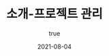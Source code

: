 ---
rank: 4
title: "소개-프로젝트 관리" 
date: '2021-08-04'
author:
    name: Yongwoon Jang
    picture: '../../public/images/profile.jpg'
header:
    시작 
    |종료 
    |직무 
    |소속 
    |직위 
    |한일 
rows:
    1:
        2013-07-15
        |2013-10-14
        |경영지원 
        |인재경영실
        |직원
        |Job rotation이라 쓰고, 어느 회사인지 알아간다. 로 읽는다.
    2:
        2013-10-15
        |2013-11-03
        |경영지원
        |인재경영실
        |매니저
        |견습시간이 끝난 상태. 동일하게 Job rotation을 하는 시기
    3:
        2013-11-04
        |2013-11-10
        |조직운영
        |IT사업지원팀
        |매니저
        |IT 조직이 어떤 일을 하는지 듣는 시기 였음. 당시, OSS 서비스에 대하여 배움 
    4:
        2013-11-11
        |2014-02-16
        |SW개발
        |BIT추진단 PMO담당 통합품질관리팀
        |매니저
        |Jira, Sharepoint를 이용해 Resourcemanagement를 하던 시기 
    5:
        2014-02-16
        |2014-05-28
        |IT기획
        |IT시스템개발단 PMO담당 통합품질관리팀
        |매니저
        |BIT(Business Information Transformation) 서비스 종료 후 사업 정리를 하던 시기(SW 라이선스 목록, 계약 목록 정리)
    6:
        2014-05-29
        |2014-12-10
        |IT기획
        |IT시스템개발단 PMO담당 프로젝트관리팀
        |매니저
        |첫 팀장님이 퇴사하고, 옆팀 팀장님이 관리를 하던 시기, 옆 팀 팀장님에게 짠하다는 소리를 들음.
    7:
        2014-12-11
        |2015-12-31
        |IT기획
        |차세대시스템개발단 차세대프로젝트담당 PMO팀
        |사원
        |수평적인 직급제가 "매니저"로 변경된다는 소리를 듣고 크게 실망했던 시기 
    8:
        2016-01-01
        |2017-01-15
        |IT기획
        |차세대시스템개발단 차세대프로젝트담당 PMO팀
        |대리
        |처음으로 진급을 하였던 시기, 2016년에 같이 일한 형이 패스트캠퍼스에서 공부한다면 퇴사를 한 시기 <br/>
        이스라엘 A사와 본격적으로 계약 관련 건으로 협상을 하였고, 계약 조항 및 각 항목을 일일이 확인했던 시기 
    9:
        2017-01-16
        |2018-11-27
        |IT설계
        |공통플랫폼담당 과금결제플랫폼팀
        |대리
        |이스라엘 A사를 아웃소싱하였고, 결제 플랫폼 인프라와 AP를 관리하던 시기
    10:
        2017-01-16
        |2018-11-27
        |IT설계
        |RPA vTF(겸직)
        |대리 
        |RPA를 적용해 로밍 인보이스 분석 기능을 적용한 시기(OCR)
    11:
        2018-04-30
        |2018-11-18
        |IT설계
        |블록체인IT추진 TF(겸직)
        |대리
        |블록체인 관련 Project 관리를 본격적으로 진행(Korea, China, Japan 통신사가 가지고 있는, 통신 정보를 블록체인으로 관리)
    12:
        2018-11-28
        |2020-01-31
        |IT설계
        |Cloud플랫폼개발팀
        |대리
        |CloudPlatform(CloudStack)에 대한 UI를 개발
    13:
        2020-09-14
        |2020-12-10
        |IT설계
        |Cloud Pilot분과(겸직)
        |과장
        |담당 내 블로그 작성
    14:
        2020-02-01
        |Current
        |IT설계
        |Cloud플랫폼개발팀
        |과장
        |신규 서비스를 개발하고, Cloud플랫폼 자체에 대하여 알아감. Cloud Billing 관리 역할을 수행함.
---